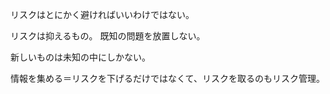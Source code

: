 リスクはとにかく避ければいいわけではない。

リスクは抑えるもの。
既知の問題を放置しない。

新しいものは未知の中にしかない。

情報を集める＝リスクを下げるだけではなくて、リスクを取るのもリスク管理。
